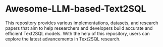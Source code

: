 # Awesome-LLM-based-Text2SQL
This repository provides various implementations, datasets, and research papers that aim to help researchers and developers build accurate and efficient Text2SQL models. With the help of this repository, users can explore the latest advancements in Text2SQL research.
